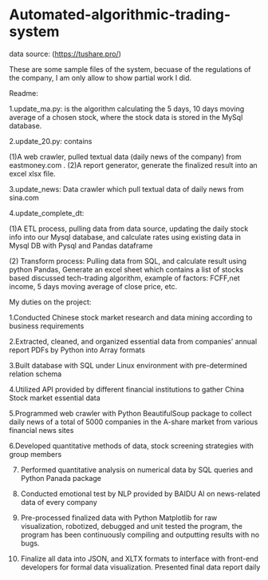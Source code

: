 # Automated-algorithmic-trading-system
data source: (https://tushare.pro/)

These are some sample files of the system, becuase of the regulations of the company, I am only allow to show partial work I did.


Readme:

1.update_ma.py:
is the algorithm calculating the 5 days, 10 days moving average of a chosen stock, where the stock data is stored in the MySql database. 

2.update_20.py:
contains 


(1)A web crawler, pulled textual data (daily news of the company) from eastmoney.com . 
(2)A report generator, generate the finalized result into an excel xlsx file.

3.update_news:
Data crawler which pull textual data of daily news from sina.com

4.update_complete_dt:

(1)A ETL process, pulling data from data source, updating the daily stock info into our Mysql database, and calculate rates using existing data in Mysql DB with Pysql and Pandas dataframe

(2) Transform process: Pulling data from SQL, and calculate result using python Pandas, Generate an excel sheet which contains a list of stocks based discussed tech-trading algorithm, example of factors: FCFF,net income, 5 days moving average of close price, etc.

My duties on the project:

1.Conducted Chinese stock market research and data mining according to business requirements

2.Extracted, cleaned, and organized essential data from companies’ annual report PDFs by Python into Array formats 

3.Built database with SQL under Linux environment with pre-determined relation schema

4.Utilized API provided by different financial institutions to gather China Stock market essential data

5.Programmed web crawler with Python BeautifulSoup package to collect daily news of a total of 5000 companies in the A-share market from various financial news sites

6.Developed quantitative methods of data, stock screening strategies with group members

7.	Performed quantitative analysis on numerical data by SQL queries and Python Panada package


8.	Conducted emotional test by NLP provided by BAIDU AI on news-related data of every company 

9.	Pre-processed finalized data with Python Matplotlib for raw visualization, robotized, debugged and unit tested the program, the program has been continuously compiling and outputting results with no bugs. 

10.	Finalize all data into JSON, and XLTX formats to interface with front-end developers for formal data visualization. Presented final data report daily




